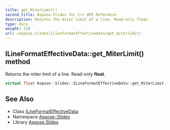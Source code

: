 ```yaml
---
title: get_MiterLimit()
second_title: Aspose.Slides for C++ API Reference
description: Returns the miter limit of a line. Read-only float.
type: docs
weight: 118
url: /aspose.slides/ilineformateffectivedata/get_miterlimit/
---
```

## ILineFormatEffectiveData::get_MiterLimit() method


Returns the miter limit of a line. Read-only **float**.

```cpp
virtual float Aspose::Slides::ILineFormatEffectiveData::get_MiterLimit()=0
```

## See Also

* Class [ILineFormatEffectiveData](../)
* Namespace [Aspose::Slides](../../)
* Library [Aspose.Slides](../../../)